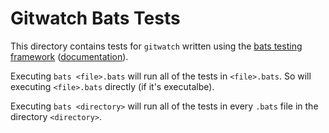 # Gitwatch Bats Tests

This directory contains tests for `gitwatch` written
using the [bats testing framework](https://github.com/bats-core/bats-core) ([documentation](https://bats-core.readthedocs.io/en/stable/)).

Executing `bats <file>.bats` will run all of the tests in `<file>.bats`.
So will executing `<file>.bats` directly (if it's executalbe).

Executing `bats <directory>` will run all of the tests
in every `.bats` file in the directory `<directory>`.
